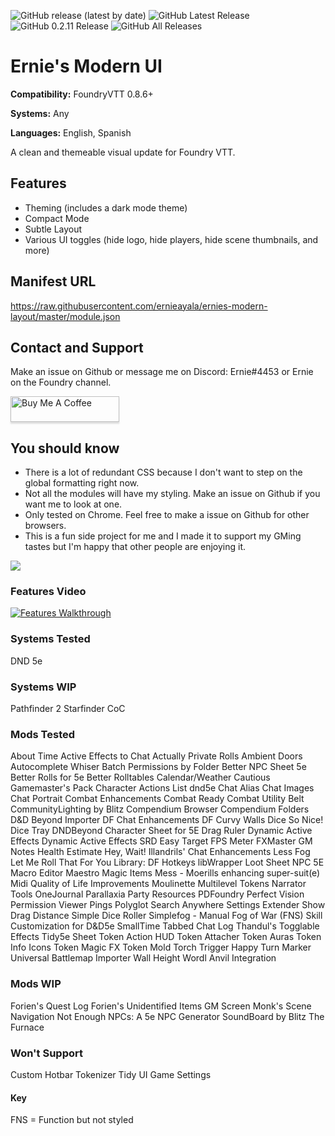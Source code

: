 ![GitHub release (latest by date)](https://img.shields.io/github/v/release/ernieayala/ernies-modern-layout?style=flat-square)
![GitHub Latest Release](https://img.shields.io/github/downloads/ernieayala/ernies-modern-layout/latest/total?style=flat-square)
![GitHub 0.2.11 Release](https://img.shields.io/github/downloads/ernieayala/ernies-modern-layout/0.2.11/total?style=flat-square)
![GitHub All Releases](https://img.shields.io/github/downloads/ernieayala/ernies-modern-layout/total?style=flat-square)

# Ernie's Modern UI
**Compatibility:** FoundryVTT 0.8.6+

**Systems:** Any

**Languages:** English, Spanish

A clean and themeable visual update for Foundry VTT.

## Features
- Theming (includes a dark mode theme)
- Compact Mode
- Subtle Layout
- Various UI toggles (hide logo, hide players, hide scene thumbnails, and more)

## Manifest URL
https://raw.githubusercontent.com/ernieayala/ernies-modern-layout/master/module.json

## Contact and Support
Make an issue on Github or message me on Discord: Ernie#4453 or Ernie on the Foundry channel.

<a href="https://www.buymeacoffee.com/ernieayala" target="_blank"><img src="https://www.buymeacoffee.com/assets/img/custom_images/orange_img.png" alt="Buy Me A Coffee" style="height: 41px !important;width: 174px !important;box-shadow: 0px 3px 2px 0px rgba(190, 190, 190, 0.5) !important;-webkit-box-shadow: 0px 3px 2px 0px rgba(190, 190, 190, 0.5) !important;" ></a>

## You should know
- There is a lot of redundant CSS because I don't want to step on the global formatting right now.
- Not all the modules will have my styling. Make an issue on Github if you want me to look at one.
- Only tested on Chrome. Feel free to make a issue on Github for other browsers.
- This is a fun side project for me and I made it to support my GMing tastes but I'm happy that other people are enjoying it.

<img src="https://github.com/ernieayala/ernies-modern-layout/raw/master/images/eml-default.jpg"
     style="max-width: 100%;" />
     
### Features Video
[![Features Walkthrough](https://img.youtube.com/vi/bU7sclPTFQU/0.jpg)](https://www.youtube.com/watch?v=bU7sclPTFQU)

### Systems Tested
DND 5e

### Systems WIP
Pathfinder 2
Starfinder
CoC

### Mods Tested
About Time
Active Effects to Chat
Actually Private Rolls
Ambient Doors
Autocomplete Whiser
Batch Permissions by Folder
Better NPC Sheet 5e
Better Rolls for 5e
Better Rolltables
Calendar/Weather
Cautious Gamemaster's Pack
Character Actions List dnd5e
Chat Alias
Chat Images
Chat Portrait
Combat Enhancements
Combat Ready
Combat Utility Belt
CommunityLighting by Blitz
Compendium Browser
Compendium Folders
D&D Beyond Importer
DF Chat Enhancements
DF Curvy Walls
Dice So Nice!
Dice Tray
DNDBeyond Character Sheet for 5E
Drag Ruler
Dynamic Active Effects
Dynamic Active Effects SRD
Easy Target
FPS Meter
FXMaster
GM Notes
Health Estimate
Hey, Wait!
Illandrils' Chat Enhancements
Less Fog
Let Me Roll That For You
Library: DF Hotkeys
libWrapper
Loot Sheet NPC 5E
Macro Editor
Maestro
Magic Items
Mess - Moerills enhancing super-suit(e)
Midi Quality of Life Improvements
Moulinette
Multilevel Tokens
Narrator Tools
OneJournal
Parallaxia
Party Resources
PDFoundry
Perfect Vision
Permission Viewer
Pings
Polyglot
Search Anywhere
Settings Extender
Show Drag Distance
Simple Dice Roller
Simplefog - Manual Fog of War (FNS)
Skill Customization for D&D5e
SmallTime
Tabbed Chat Log
Thandul's Togglable Effects
Tidy5e Sheet
Token Action HUD
Token Attacher
Token Auras
Token Info Icons
Token Magic FX
Token Mold
Torch
Trigger Happy
Turn Marker
Universal Battlemap Importer
Wall Height
Wordl Anvil Integration

### Mods WIP
Forien's Quest Log
Forien's Unidentified Items
GM Screen
Monk's Scene Navigation
Not Enough NPCs: A 5e NPC Generator
SoundBoard by Blitz
The Furnace

### Won't Support
Custom Hotbar
Tokenizer
Tidy UI Game Settings

#### Key
FNS = Function but not styled

